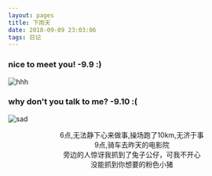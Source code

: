 ```yaml
---
layout: pages
title: 下雨天
date: 2018-09-09 23:03:06
tags: 日记
---
```


### nice to meet you! **-9.9 :)**

![hhh](https://raw.githubusercontent.com/geekhch/hexo/master/images/auto/https://raw.githubusercontent.com/geekhch/hexo/master/images/auto/hjl_1.jpg)


### why don't you talk to me? **-9.10 :(**

![sad](https://raw.githubusercontent.com/geekhch/hexo/master/images/auto/https://raw.githubusercontent.com/geekhch/hexo/master/images/auto/hjl_2.jpg)

<center>
6点,无法静下心来做事,操场跑了10km,无济于事<br>
9点,骑车去昨天的电影院<br>
旁边的人惊讶我抓到了兔子公仔，可我不开心<br>
没能抓到你想要的粉色小猪
</center>